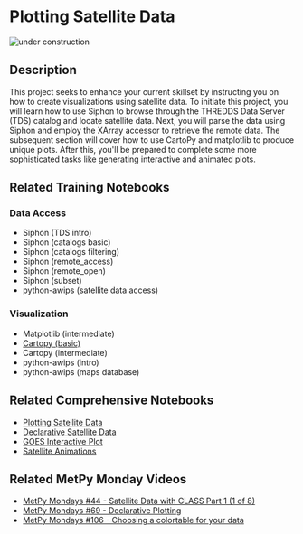 Plotting Satellite Data
=======================

![under construction](https://images2.minutemediacdn.com/image/upload/c_fit,f_auto,fl_lossy,q_auto,w_728/v1555999902/shape/mentalfloss/under_construction1_0.gif?itok=Pn9g_wu6)

## Description

This project seeks to enhance your current skillset by instructing you on how to create visualizations using satellite data. To initiate this project, you will learn how to use Siphon to browse through the THREDDS Data Server (TDS) catalog and locate satellite data. Next, you will parse the data using Siphon and employ the XArray accessor to retrieve the remote data. The subsequent section will cover how to use CartoPy and matplotlib to produce unique plots. After this, you'll be prepared to complete some more sophisticated tasks like generating interactive and animated plots.


## Related Training Notebooks



### Data Access
* Siphon (TDS intro)
* Siphon (catalogs basic)
* Siphon (catalogs filtering)
* Siphon (remote_access)
* Siphon (remote_open)
* Siphon (subset)
* python-awips (satellite data access)

### Visualization
* Matplotlib (intermediate)
* [Cartopy (basic)](https://nbviewer.jupyter.org/github/Unidata/pyaos-ams-2021/blob/master/notebooks/visualization/Cartopy-Intro.ipynb)
* Cartopy (intermediate)
* python-awips (intro)
* python-awips (maps database)

## Related Comprehensive Notebooks
* [Plotting Satellite Data](https://unidata.github.io/python-training/workshop/Satellite_Data/plotting-satellite-data/)
* [Declarative Satellite Data](https://unidata.github.io/python-training/workshop/Satellite_Data/declarative-satellite-data/)
* [GOES Interactive Plot](https://unidata.github.io/python-training/workshop/Satellite_Data/goes-interactive-plot/)
* [Satellite Animations](https://unidata.github.io/python-training/workshop/Satellite_Data/satellite-animations/)

## Related MetPy Monday Videos
* [MetPy Mondays #44 - Satellite Data with CLASS Part 1 (1 of 8)](https://youtu.be/b2Rq605ev1c)
* [MetPy Mondays #69 - Declarative Plotting](https://youtu.be/mbxE2ovXx9M)
* [MetPy Mondays #106 - Choosing a colortable for your data](https://youtu.be/h-RL7zza_yM)

